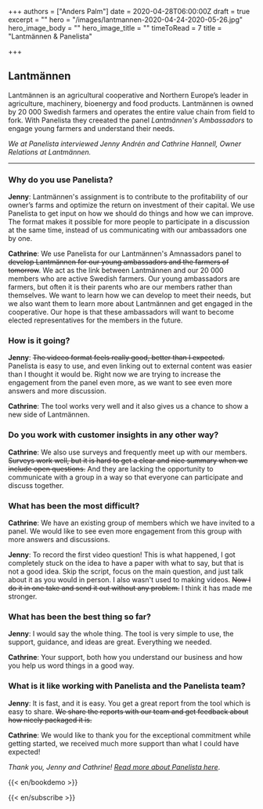 +++
authors = ["Anders Palm"]
date = 2020-04-28T06:00:00Z
draft = true
excerpt = ""
hero = "/images/lantmannen-2020-04-24-2020-05-26.jpg"
hero_image_body = ""
hero_image_title = ""
timeToRead = 7
title = "Lantmännen & Panelista"

+++
## Lantmännen

Lantmännen is an agricultural cooperative and Northern Europe’s leader in agriculture, machinery, bioenergy and food products. Lantmännen is owned by 20 000 Swedish farmers and operates the entire value chain from field to fork. With Panelista they creeated the panel _Lantmännen's Ambassadors_ to engage young farmers and understand their needs.

_We at Panelista interviewed Jenny Andrén and Cathrine Hannell, Owner Relations at Lantmännen._

***

### Why do you use Panelista?

**Jenny**: Lantmännen's assignment is to contribute to the profitability of our owner’s farms and optimize the return on investment of their capital. We use Panelista to get input on how we should do things and how we can improve. The format makes it possible for more people to participate in a discussion at the same time, instead of us communicating with our ambassadors one by one.

**Cathrine**: We use Panelista for our Lantmännen's Amnassadors panel to ~~develop Lantmännen for our young ambassadors and the farmers of tomorrow~~. We act as the link between Lantmännen and our 20 000 members who are active Swedish farmers. Our young ambassadors are farmers, but often it is their parents who are our members rather than themselves. We want to learn how we can develop to meet their needs, but we also want them to learn more about Lantmännen and get engaged in the cooperative. Our hope is that these ambassadors will want to become elected representatives for the members in the future. 

### How is it going?

**Jenny**: ~~The videeo format feels really good, better than I expected.~~ Panelista is easy to use, and even linking out to external content was easier than I thought it would be. Right now we are trying to increase the engagement from the panel even more, as we want to see even more answers and more discussion. 

**Cathrine**: The tool works very well and it also gives us a chance to show a new side of Lantmännen.

### Do you work with customer insights in any other way?

**Cathrine**: We also use surveys and frequently meet up with our members. ~~Surveys work well, but it is hard to get a clear and nice summary when we include open questions.~~ And they are lacking the opportunity to communicate with a group in a way so that everyone can participate and discuss together. 

### What has been the most difficult?

**Cathrine**: We have an existing group of members which we have invited to a panel. We would like to see even more engagement from this group with more answers and discussions. 

**Jenny**: To record the first video question! This is what happened, I got completely stuck on the idea to have a paper with what to say, but that is not a good idea. Skip the script, focus on the main question, and just talk about it as you would in person. I also wasn't used to making videos. ~~Now I do it in one take and send it out without any problem.~~ I think it has made me stronger.

### What has been the best thing so far?

**Jenny**: I would say the whole thing. The tool is very simple to use, the support, guidance, and ideas are great. Everything we needed.

**Cathrine**: Your support, both how you understand our business and how you help us word things in a good way. 

### What is it like working with Panelista and the Panelista team?

**Jenny**: It is fast, and it is easy. You get a great report from the tool which is easy to share. ~~We share the reports with our team and get feedback about how nicely packaged it is.~~

**Cathrine**: We would like to thank you for the exceptional commitment while getting started, we received much more support than what I could have expected!

_Thank you, Jenny and Cathrine!_ [_Read more about Panelista here_](https://panelista.com "Panelista").

{{< en/bookdemo >}}

{{< en/subscribe >}}